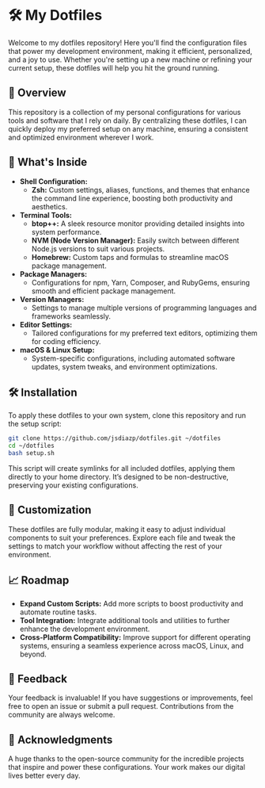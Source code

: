 # 🛠️ My Dotfiles

Welcome to my dotfiles repository! Here you'll find the configuration files that power my development environment, making it efficient, personalized, and a joy to use. Whether you're setting up a new machine or refining your current setup, these dotfiles will help you hit the ground running.

## 🚀 Overview

This repository is a collection of my personal configurations for various tools and software that I rely on daily. By centralizing these dotfiles, I can quickly deploy my preferred setup on any machine, ensuring a consistent and optimized environment wherever I work.

## 📂 What's Inside

- **Shell Configuration:**
  - **Zsh:** Custom settings, aliases, functions, and themes that enhance the command line experience, boosting both productivity and aesthetics.
- **Terminal Tools:**
  - **btop++:** A sleek resource monitor providing detailed insights into system performance.
  - **NVM (Node Version Manager):** Easily switch between different Node.js versions to suit various projects.
  - **Homebrew:** Custom taps and formulas to streamline macOS package management.
- **Package Managers:**
  - Configurations for npm, Yarn, Composer, and RubyGems, ensuring smooth and efficient package management.
- **Version Managers:**
  - Settings to manage multiple versions of programming languages and frameworks seamlessly.
- **Editor Settings:**
  - Tailored configurations for my preferred text editors, optimizing them for coding efficiency.
- **macOS & Linux Setup:**
  - System-specific configurations, including automated software updates, system tweaks, and environment optimizations.

## 🛠️ Installation

To apply these dotfiles to your own system, clone this repository and run the setup script:

```bash
git clone https://github.com/jsdiazp/dotfiles.git ~/dotfiles
cd ~/dotfiles
bash setup.sh
```

This script will create symlinks for all included dotfiles, applying them directly to your home directory. It’s designed to be non-destructive, preserving your existing configurations.

## 🔧 Customization

These dotfiles are fully modular, making it easy to adjust individual components to suit your preferences. Explore each file and tweak the settings to match your workflow without affecting the rest of your environment.

## 📈 Roadmap

- **Expand Custom Scripts:** Add more scripts to boost productivity and automate routine tasks.
- **Tool Integration:** Integrate additional tools and utilities to further enhance the development environment.
- **Cross-Platform Compatibility:** Improve support for different operating systems, ensuring a seamless experience across macOS, Linux, and beyond.

## 💬 Feedback

Your feedback is invaluable! If you have suggestions or improvements, feel free to open an issue or submit a pull request. Contributions from the community are always welcome.

## 🎉 Acknowledgments

A huge thanks to the open-source community for the incredible projects that inspire and power these configurations. Your work makes our digital lives better every day.
